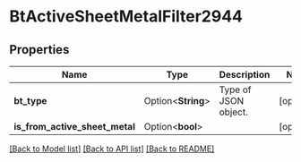 # BtActiveSheetMetalFilter2944

## Properties

Name | Type | Description | Notes
------------ | ------------- | ------------- | -------------
**bt_type** | Option<**String**> | Type of JSON object. | [optional]
**is_from_active_sheet_metal** | Option<**bool**> |  | [optional]

[[Back to Model list]](../README.md#documentation-for-models) [[Back to API list]](../README.md#documentation-for-api-endpoints) [[Back to README]](../README.md)


